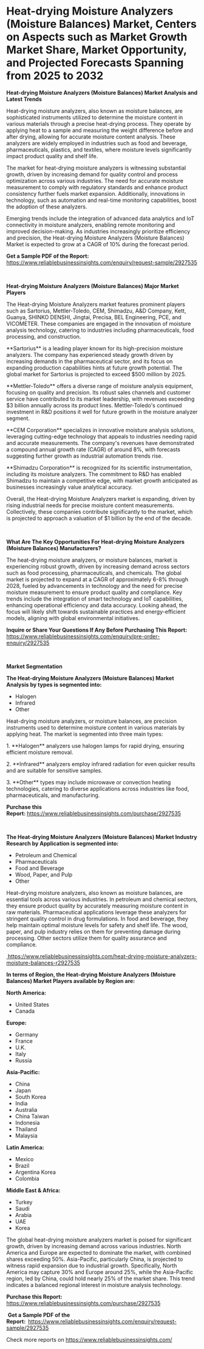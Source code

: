 <p><h1>Heat-drying Moisture Analyzers (Moisture Balances) Market, Centers on Aspects such as Market Growth Market Share, Market Opportunity, and Projected Forecasts Spanning from 2025 to 2032</h1></p><p><strong>Heat-drying Moisture Analyzers (Moisture Balances) Market Analysis and Latest Trends</strong></p>
<p><p>Heat-drying moisture analyzers, also known as moisture balances, are sophisticated instruments utilized to determine the moisture content in various materials through a precise heat-drying process. They operate by applying heat to a sample and measuring the weight difference before and after drying, allowing for accurate moisture content analysis. These analyzers are widely employed in industries such as food and beverage, pharmaceuticals, plastics, and textiles, where moisture levels significantly impact product quality and shelf life.</p><p>The market for heat-drying moisture analyzers is witnessing substantial growth, driven by increasing demand for quality control and process optimization across various industries. The need for accurate moisture measurement to comply with regulatory standards and enhance product consistency further fuels market expansion. Additionally, innovations in technology, such as automation and real-time monitoring capabilities, boost the adoption of these analyzers.</p><p>Emerging trends include the integration of advanced data analytics and IoT connectivity in moisture analyzers, enabling remote monitoring and improved decision-making. As industries increasingly prioritize efficiency and precision, the Heat-drying Moisture Analyzers (Moisture Balances) Market is expected to grow at a CAGR of 10% during the forecast period.</p></p>
<p><strong>Get a Sample PDF of the Report:&nbsp;</strong> <a href="https://www.reliablebusinessinsights.com/enquiry/request-sample/2927535?utm_campaign=2774&utm_medium=2&utm_source=Github&utm_content=ia&utm_term=12032025&utm_id=heat-drying-moisture-analyzers-moisture-balances">https://www.reliablebusinessinsights.com/enquiry/request-sample/2927535</a></p>
<p>&nbsp;</p>
<p><strong>Heat-drying Moisture Analyzers (Moisture Balances) Major Market Players</strong></p>
<p><p>The Heat-drying Moisture Analyzers market features prominent players such as Sartorius, Mettler-Toledo, CEM, Shimadzu, A&D Company, Kett, Guanya, SHINKO DENSHI, Jingtai, Precisa, BEL Engineering, PCE, and VICOMETER. These companies are engaged in the innovation of moisture analysis technology, catering to industries including pharmaceuticals, food processing, and construction.</p><p>**Sartorius** is a leading player known for its high-precision moisture analyzers. The company has experienced steady growth driven by increasing demands in the pharmaceutical sector, and its focus on expanding production capabilities hints at future growth potential. The global market for Sartorius is projected to exceed $500 million by 2025.</p><p>**Mettler-Toledo** offers a diverse range of moisture analysis equipment, focusing on quality and precision. Its robust sales channels and customer service have contributed to its market leadership, with revenues exceeding $3 billion annually across its product lines. Mettler-Toledo's continued investment in R&D positions it well for future growth in the moisture analyzer segment.</p><p>**CEM Corporation** specializes in innovative moisture analysis solutions, leveraging cutting-edge technology that appeals to industries needing rapid and accurate measurements. The company's revenues have demonstrated a compound annual growth rate (CAGR) of around 8%, with forecasts suggesting further growth as industrial automation trends rise.</p><p>**Shimadzu Corporation** is recognized for its scientific instrumentation, including its moisture analyzers. The commitment to R&D has enabled Shimadzu to maintain a competitive edge, with market growth anticipated as businesses increasingly value analytical accuracy.</p><p>Overall, the Heat-drying Moisture Analyzers market is expanding, driven by rising industrial needs for precise moisture content measurements. Collectively, these companies contribute significantly to the market, which is projected to approach a valuation of $1 billion by the end of the decade.</p></p>
<p>&nbsp;</p>
<p><strong>What Are The Key Opportunities For Heat-drying Moisture Analyzers (Moisture Balances) Manufacturers?</strong></p>
<p><p>The heat-drying moisture analyzers, or moisture balances, market is experiencing robust growth, driven by increasing demand across sectors such as food processing, pharmaceuticals, and chemicals. The global market is projected to expand at a CAGR of approximately 6-8% through 2028, fueled by advancements in technology and the need for precise moisture measurement to ensure product quality and compliance. Key trends include the integration of smart technology and IoT capabilities, enhancing operational efficiency and data accuracy. Looking ahead, the focus will likely shift towards sustainable practices and energy-efficient models, aligning with global environmental initiatives.</p></p>
<p><strong>Inquire or Share Your Questions If Any Before Purchasing This Report:</strong> <a href="https://www.reliablebusinessinsights.com/enquiry/pre-order-enquiry/2927535?utm_campaign=2774&utm_medium=2&utm_source=Github&utm_content=ia&utm_term=12032025&utm_id=heat-drying-moisture-analyzers-moisture-balances">https://www.reliablebusinessinsights.com/enquiry/pre-order-enquiry/2927535</a></p>
<p>&nbsp;</p>
<p><strong>Market Segmentation</strong></p>
<p><strong>The Heat-drying Moisture Analyzers (Moisture Balances) Market Analysis by types is segmented into:</strong></p>
<p><ul><li>Halogen</li><li>Infrared</li><li>Other</li></ul></p>
<p><p>Heat-drying moisture analyzers, or moisture balances, are precision instruments used to determine moisture content in various materials by applying heat. The market is segmented into three main types: </p><p>1. **Halogen** analyzers use halogen lamps for rapid drying, ensuring efficient moisture removal. </p><p>2. **Infrared** analyzers employ infrared radiation for even quicker results and are suitable for sensitive samples. </p><p>3. **Other** types may include microwave or convection heating technologies, catering to diverse applications across industries like food, pharmaceuticals, and manufacturing.</p></p>
<p><strong>Purchase this Report:&nbsp;</strong><a href="https://www.reliablebusinessinsights.com/purchase/2927535?utm_campaign=2774&utm_medium=2&utm_source=Github&utm_content=ia&utm_term=12032025&utm_id=heat-drying-moisture-analyzers-moisture-balances">https://www.reliablebusinessinsights.com/purchase/2927535</a></p>
<p>&nbsp;</p>
<p><strong>The Heat-drying Moisture Analyzers (Moisture Balances) Market Industry Research by Application is segmented into:</strong></p>
<p><ul><li>Petroleum and Chemical</li><li>Pharmaceuticals</li><li>Food and Beverage</li><li>Wood, Paper, and Pulp</li><li>Other</li></ul></p>
<p><p>Heat-drying moisture analyzers, also known as moisture balances, are essential tools across various industries. In petroleum and chemical sectors, they ensure product quality by accurately measuring moisture content in raw materials. Pharmaceutical applications leverage these analyzers for stringent quality control in drug formulations. In food and beverage, they help maintain optimal moisture levels for safety and shelf life. The wood, paper, and pulp industry relies on them for preventing damage during processing. Other sectors utilize them for quality assurance and compliance.</p></p>
<p><a href="https://www.reliablebusinessinsights.com/heat-drying-moisture-analyzers-moisture-balances-r2927535?utm_campaign=2774&utm_medium=2&utm_source=Github&utm_content=ia&utm_term=12032025&utm_id=heat-drying-moisture-analyzers-moisture-balances">&nbsp;https://www.reliablebusinessinsights.com/heat-drying-moisture-analyzers-moisture-balances-r2927535</a></p>
<p><strong>In terms of Region, the Heat-drying Moisture Analyzers (Moisture Balances) Market Players available by Region are:</strong></p>
<p>
    <p> <strong> North America: </strong>
        <ul>
            <li>United States</li>
            <li>Canada</li>
        </ul>
        </p> 
    <p> <strong> Europe: </strong>
        <ul>
            <li>Germany</li>
            <li>France</li>
            <li>U.K.</li>
            <li>Italy</li>
            <li>Russia</li>
        </ul>
        </p> 
    <p> <strong> Asia-Pacific: </strong>
        <ul>
            <li>China</li>
            <li>Japan</li>
            <li>South Korea</li>
            <li>India</li>
            <li>Australia</li>
            <li>China Taiwan</li>
            <li>Indonesia</li>
            <li>Thailand</li>
            <li>Malaysia</li>
        </ul>
        </p> 
    <p> <strong> Latin America: </strong>
        <ul>
            <li>Mexico</li>
            <li>Brazil</li>
            <li>Argentina Korea</li>
            <li>Colombia</li>
        </ul>
        </p> 
    <p> <strong> Middle East & Africa: </strong>
        <ul>
            <li>Turkey</li>
            <li>Saudi</li>
            <li>Arabia</li>
            <li>UAE</li>
            <li>Korea</li>
        </ul>
    </p>
    </p>
<p><p>The global heat-drying moisture analyzers market is poised for significant growth, driven by increasing demand across various industries. North America and Europe are expected to dominate the market, with combined shares exceeding 50%. Asia-Pacific, particularly China, is projected to witness rapid expansion due to industrial growth. Specifically, North America may capture 30% and Europe around 25%, while the Asia-Pacific region, led by China, could hold nearly 25% of the market share. This trend indicates a balanced regional interest in moisture analysis technology.</p></p>
<p><strong>Purchase this Report: </strong><a href="https://www.reliablebusinessinsights.com/purchase/2927535?utm_campaign=2774&utm_medium=2&utm_source=Github&utm_content=ia&utm_term=12032025&utm_id=heat-drying-moisture-analyzers-moisture-balances">https://www.reliablebusinessinsights.com/purchase/2927535</a></p>
<p>&nbsp;<strong>Get a Sample PDF of the Report:&nbsp;&nbsp;</strong><a href="https://www.reliablebusinessinsights.com/enquiry/request-sample/2927535?utm_campaign=2774&utm_medium=2&utm_source=Github&utm_content=ia&utm_term=12032025&utm_id=heat-drying-moisture-analyzers-moisture-balances">https://www.reliablebusinessinsights.com/enquiry/request-sample/2927535</a></p>
<p><strong></strong></p>
<p>Check more reports on <a href="https://www.reliablebusinessinsights.com/?utm_campaign=2774&utm_medium=2&utm_source=Github&utm_content=ia&utm_term=12032025&utm_id=heat-drying-moisture-analyzers-moisture-balances">https://www.reliablebusinessinsights.com/</a></p>